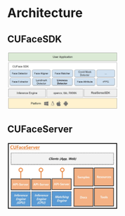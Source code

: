 # Architecture

## CUFaceSDK
<img src="Images/CUFaceSDK_Architecture.jpg" width="50%" height="50%">

## CUFaceServer
<img src="Images/CUFaceServer_Architecture.jpg" width="50%" height="50%">